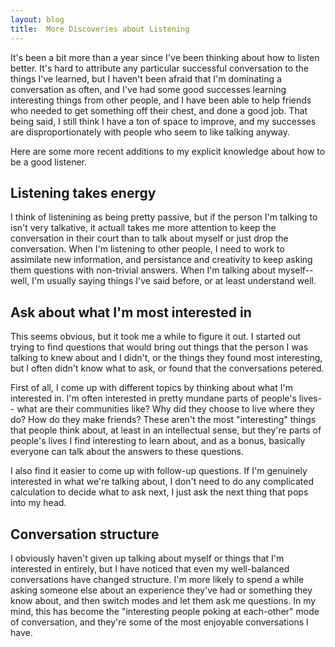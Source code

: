```yaml
---
layout: blog
title:  More Discoveries about Listening
---
```


It's been a bit more than a year since I've been thinking about how to listen better.  It's hard to attribute any particular successful conversation to the things I've learned, but I haven't been afraid that I'm dominating a conversation as often, and I've had some good successes learning interesting things from other people, and I have been able to help friends who needed to get something off their chest, and done a good job.  That being said, I still think I have a ton of space to improve, and my successes are disproportionately with people who seem to like talking anyway.

Here are some more recent additions to my explicit knowledge about how to be a good listener.

## Listening takes energy

I think of listenining as being pretty passive, but if the person I'm talking to isn't very talkative, it actuall takes me more attention to keep the conversation in their court than to talk about myself or just drop the conversation.  When I'm listening to other people, I need to work to assimilate new information, and persistance and creativity to keep asking them questions with non-trivial answers.  When I'm talking about myself-- well, I'm usually saying things I've said before, or at least understand well.

## Ask about what I'm most interested in

This seems obvious, but it took me a while to figure it out.  I started out trying to find questions that would bring out things that the person I was talking to knew about and I didn't, or the things they found most interesting, but I often didn't know what to ask, or found that the conversations petered.

First of all, I come up with different topics by thinking about what I'm interested in.  I'm often interested in pretty mundane parts of people's lives-- what are their communities like?  Why did they choose to live where they do?  How do they make friends?  These aren't the most "interesting" things that people think about, at least in an intellectual sense, but they're parts of people's lives I find interesting to learn about, and as a bonus, basically everyone can talk about the answers to these questions.

I also find it easier to come up with follow-up questions.  If I'm genuinely interested in what we're talking about, I don't need to do any complicated calculation to decide what to ask next, I just ask the next thing that pops into my head.

## Conversation structure

I obviously haven't given up talking about myself or things that I'm interested in entirely, but I have noticed that even my well-balanced conversations have changed structure.  I'm more likely to spend a while asking someone else about an experience they've had or something they know about, and then switch modes and let them ask me questions.  In my mind, this has  become the "interesting people poking at each-other" mode of conversation, and they're some of the most enjoyable conversations I have.